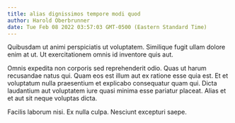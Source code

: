 ```yaml
---
title: alias dignissimos tempore modi quod
author: Harold Oberbrunner
date: Tue Feb 08 2022 03:57:03 GMT-0500 (Eastern Standard Time)
---
```

Quibusdam ut animi perspiciatis ut voluptatem. Similique fugit ullam dolore enim at ut. Ut exercitationem omnis id inventore quis aut.

 Omnis expedita non corporis sed reprehenderit odio. Quas ut harum recusandae natus qui. Quam eos est illum aut ex ratione esse quia est. Et et voluptatum nulla praesentium et explicabo consequatur quam qui. Dicta laudantium aut voluptatem iure quasi minima esse pariatur placeat. Alias et et aut sit neque voluptas dicta.

 Facilis laborum nisi. Ex nulla culpa. Nesciunt excepturi saepe.